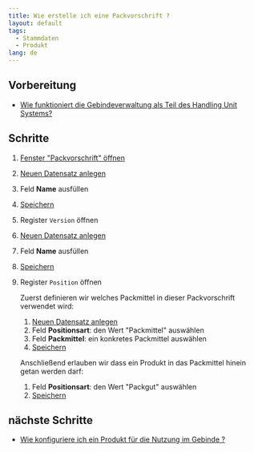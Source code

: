 ```yaml
---
title: Wie erstelle ich eine Packvorschrift ?
layout: default
tags:
  - Stammdaten
  - Produkt
lang: de
---
```


## Vorbereitung

- [Wie funktioniert die Gebindeverwaltung als Teil des Handling Unit Systems?](../webui_collection/DE/Handling_Unit_System)

## Schritte
1. [Fenster "Packvorschrift" öffnen](Wie_finde_und_öffne_ich_ein_Fenster)
1. [Neuen Datensatz anlegen](Wie_lege_ich_einen_neuen_datensatz_an)
1. Feld **Name** ausfüllen
1. [Speichern](Wie_lege_ich_einen_neuen_datensatz_an)
1. Register `Version` öffnen
1. [Neuen Datensatz anlegen](Wie_lege_ich_einen_neuen_datensatz_an)
1. Feld **Name** ausfüllen
1. [Speichern](Wie_lege_ich_einen_neuen_datensatz_an)
1. Register `Position` öffnen

   Zuerst definieren wir welches Packmittel in dieser Packvorschrift verwendet wird:

   1. [Neuen Datensatz anlegen](Wie_lege_ich_einen_neuen_datensatz_an)
   1. Feld **Positionsart**: den Wert "Packmittel" auswählen
   1. Feld **Packmittel**: ein konkretes Packmittel auswählen
   1. [Speichern](Wie_lege_ich_einen_neuen_datensatz_an)

   Anschließend erlauben wir dass ein Produkt in das Packmittel hinein getan werden darf:

   1. Feld **Positionsart**: den Wert "Packgut" auswählen
   1. [Speichern](Wie_lege_ich_einen_neuen_datensatz_an)

## nächste Schritte

- [Wie konfiguriere ich ein Produkt für die Nutzung im Gebinde ?](Wie_konfiguriere_ich_ein_Produkt_für_die_Nutzung_im_Gebinde)
